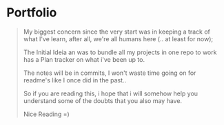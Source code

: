 # Portfolio

> My biggest concern since the very start was in keeping a track of what I've learn, after all, we're all humans here (.. at least for now); 
>
> The Initial Ideia an was to bundle all my projects in one repo to work has a Plan tracker on what i've been up to.
>
> The notes will be in commits, I won't waste time going on for readme's like I once did in the past..
>
>So if you are reading this, i hope that i will somehow help you understand some of the doubts that you also may have. 
>
>Nice Reading
>=)
